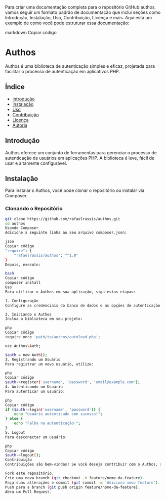 Para criar uma documentação completa para o repositório GitHub authos, vamos seguir um formato padrão de documentação que inclui seções como Introdução, Instalação, Uso, Contribuição, Licença e mais. Aqui está um exemplo de como você pode estruturar essa documentação:

markdown
Copiar código
# Authos

Authos é uma biblioteca de autenticação simples e eficaz, projetada para facilitar o processo de autenticação em aplicativos PHP.

## Índice

- [Introdução](#introdução)
- [Instalação](#instalação)
- [Uso](#uso)
- [Contribuição](#contribuição)
- [Licença](#licença)
- [Autoria](#autoria)

## Introdução

Authos oferece um conjunto de ferramentas para gerenciar o processo de autenticação de usuários em aplicações PHP. A biblioteca é leve, fácil de usar e altamente configurável.

## Instalação

Para instalar o Authos, você pode clonar o repositório ou instalar via Composer.

### Clonando o Repositório

```bash
git clone https://github.com/rafaelrassis/authos.git
cd authos
Usando Composer
Adicione a seguinte linha ao seu arquivo composer.json:

json
Copiar código
"require": {
    "rafaelrassis/authos": "^1.0"
}
Depois, execute:

bash
Copiar código
composer install
Uso
Para utilizar o Authos em sua aplicação, siga estas etapas:

1. Configuração
Configure as credenciais do banco de dados e as opções de autenticação em um arquivo de configuração.

2. Iniciando o Authos
Inclua a biblioteca em seu projeto:

php
Copiar código
require_once 'path/to/authos/autoload.php';

use Authos\Auth;

$auth = new Auth();
3. Registrando um Usuário
Para registrar um novo usuário, utilize:

php
Copiar código
$auth->register('username', 'password', 'email@example.com');
4. Autenticando um Usuário
Para autenticar um usuário:

php
Copiar código
if ($auth->login('username', 'password')) {
    echo "Usuário autenticado com sucesso!";
} else {
    echo "Falha na autenticação!";
}
5. Logout
Para desconectar um usuário:

php
Copiar código
$auth->logout();
Contribuição
Contribuições são bem-vindas! Se você deseja contribuir com o Authos, siga estas etapas:

Fork este repositório.
Crie uma nova branch (git checkout -b feature/nome-da-feature).
Faça suas alterações e commit (git commit -m 'Adiciona nova feature').
Push para a branch (git push origin feature/nome-da-feature).
Abra um Pull Request.

